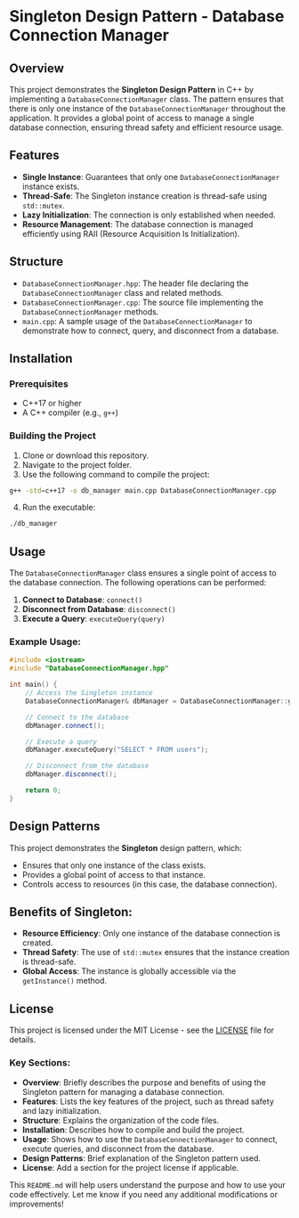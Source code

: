 # Singleton Design Pattern - Database Connection Manager

## Overview
This project demonstrates the **Singleton Design Pattern** in C++ by implementing a `DatabaseConnectionManager` class. The pattern ensures that there is only one instance of the `DatabaseConnectionManager` throughout the application. It provides a global point of access to manage a single database connection, ensuring thread safety and efficient resource usage.

## Features
- **Single Instance**: Guarantees that only one `DatabaseConnectionManager` instance exists.
- **Thread-Safe**: The Singleton instance creation is thread-safe using `std::mutex`.
- **Lazy Initialization**: The connection is only established when needed.
- **Resource Management**: The database connection is managed efficiently using RAII (Resource Acquisition Is Initialization).

## Structure

- `DatabaseConnectionManager.hpp`: The header file declaring the `DatabaseConnectionManager` class and related methods.
- `DatabaseConnectionManager.cpp`: The source file implementing the `DatabaseConnectionManager` methods.
- `main.cpp`: A sample usage of the `DatabaseConnectionManager` to demonstrate how to connect, query, and disconnect from a database.

## Installation

### Prerequisites
- C++17 or higher
- A C++ compiler (e.g., `g++`)

### Building the Project

1. Clone or download this repository.
2. Navigate to the project folder.
3. Use the following command to compile the project:

```bash
g++ -std=c++17 -o db_manager main.cpp DatabaseConnectionManager.cpp
```

4. Run the executable:

```bash
./db_manager
```

## Usage

The `DatabaseConnectionManager` class ensures a single point of access to the database connection. The following operations can be performed:

1. **Connect to Database**: `connect()`
2. **Disconnect from Database**: `disconnect()`
3. **Execute a Query**: `executeQuery(query)`

### Example Usage:

```cpp
#include <iostream>
#include "DatabaseConnectionManager.hpp"

int main() {
    // Access the Singleton instance
    DatabaseConnectionManager& dbManager = DatabaseConnectionManager::getInstance();

    // Connect to the database
    dbManager.connect();

    // Execute a query
    dbManager.executeQuery("SELECT * FROM users");

    // Disconnect from the database
    dbManager.disconnect();

    return 0;
}
```

## Design Patterns
This project demonstrates the **Singleton** design pattern, which:
- Ensures that only one instance of the class exists.
- Provides a global point of access to that instance.
- Controls access to resources (in this case, the database connection).

## Benefits of Singleton:
- **Resource Efficiency**: Only one instance of the database connection is created.
- **Thread Safety**: The use of `std::mutex` ensures that the instance creation is thread-safe.
- **Global Access**: The instance is globally accessible via the `getInstance()` method.

## License
This project is licensed under the MIT License - see the [LICENSE](LICENSE) file for details.
``` ```

### Key Sections:

- **Overview**: Briefly describes the purpose and benefits of using the Singleton pattern for managing a database connection.
- **Features**: Lists the key features of the project, such as thread safety and lazy initialization.
- **Structure**: Explains the organization of the code files.
- **Installation**: Describes how to compile and build the project.
- **Usage**: Shows how to use the `DatabaseConnectionManager` to connect, execute queries, and disconnect from the database.
- **Design Patterns**: Brief explanation of the Singleton pattern used.
- **License**: Add a section for the project license if applicable.

This `README.md` will help users understand the purpose and how to use your code effectively. Let me know if you need any additional modifications or improvements!